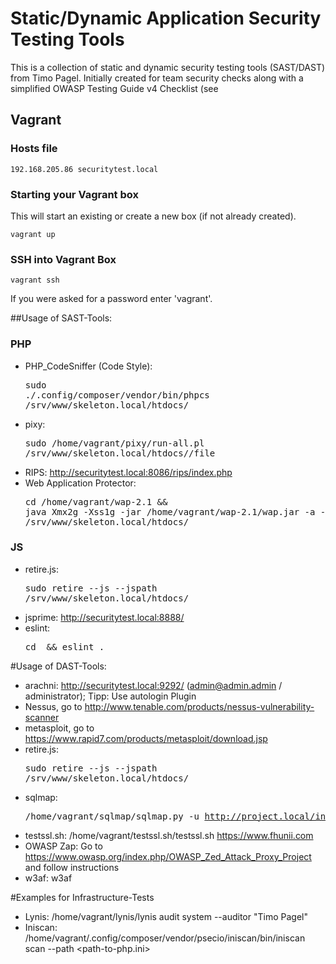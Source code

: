 # Static/Dynamic Application Security Testing Tools
This is a collection of static and dynamic security testing tools (SAST/DAST) from Timo Pagel. Initially created for team security checks along with a simplified OWASP Testing Guide v4 Checklist (see 

## Vagrant

### Hosts file
```
192.168.205.86 securitytest.local
```

### Starting your Vagrant box

This will start an existing or create a new box (if not already created).

```
vagrant up
```

### SSH into Vagrant Box
```
vagrant ssh
```

If you were asked for a password enter 'vagrant'.


##Usage of SAST-Tools:
### PHP
* PHP_CodeSniffer (Code Style): <pre>sudo ./.config/composer/vendor/bin/phpcs /srv/www/skeleton.local/htdocs/<project></pre>
* pixy: <pre>sudo /home/vagrant/pixy/run-all.pl /srv/www/skeleton.local/htdocs/<project>/file</pre>
* RIPS: http://securitytest.local:8086/rips/index.php
* Web Application Protector: <pre>cd /home/vagrant/wap-2.1 && java Xmx2g -Xss1g -jar /home/vagrant/wap-2.1/wap.jar -a -all -p /srv/www/skeleton.local/htdocs/<project></pre>

### JS
* retire.js: <pre>sudo retire --js --jspath /srv/www/skeleton.local/htdocs/<project></pre>
* jsprime: http://securitytest.local:8888/
* eslint: <pre>cd <project> && eslint .</pre>

#Usage of DAST-Tools:
* arachni: http://securitytest.local:9292/ (admin@admin.admin / administrator); Tipp: Use autologin Plugin
* Nessus, go to http://www.tenable.com/products/nessus-vulnerability-scanner
* metasploit, go to https://www.rapid7.com/products/metasploit/download.jsp
* retire.js: <pre>sudo retire --js --jspath /srv/www/skeleton.local/htdocs/<project></pre>
* sqlmap: <pre>/home/vagrant/sqlmap/sqlmap.py -u http://project.local/index.php?x=1 </pre>
* testssl.sh: /home/vagrant/testssl.sh/testssl.sh https://www.fhunii.com</pre>
* OWASP Zap: Go to https://www.owasp.org/index.php/OWASP_Zed_Attack_Proxy_Project and follow instructions
* w3af: w3af

#Examples for Infrastructure-Tests
* Lynis: /home/vagrant/lynis/lynis  audit system --auditor "Timo Pagel"
* Iniscan: /home/vagrant/.config/composer/vendor/psecio/iniscan/bin/iniscan scan --path <path-to-php.ini>
